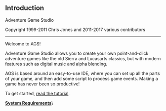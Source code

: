 Introduction
------------

Adventure Game Studio

Copyright 1999-2011 Chris Jones and 2011-2017 various contributors

------------------------------------------------------------------------

Welcome to AGS!

Adventure Game Studio allows you to create your own point-and-click
adventure games like the old Sierra and Lucasarts classics, but with
modern features such as digital music and alpha blending.

AGS is based around an easy-to-use IDE, where you can set up all the
parts of your game, and then add some script to process game events.
Making a game has never been so productive!

To get started, [read the tutorial](ags9#StartingOff).

[**System Requirements**](ags3#topic2)\

